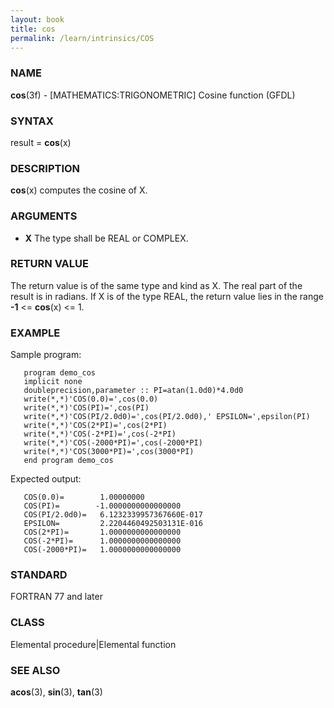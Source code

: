 ```yaml
---
layout: book
title: cos
permalink: /learn/intrinsics/COS
---
```

### NAME

__cos__(3f) - \[MATHEMATICS:TRIGONOMETRIC\] Cosine function
(GFDL)

### SYNTAX

result = __cos__(x)

### DESCRIPTION

__cos__(x) computes the cosine of X.

### ARGUMENTS

  - __X__
    The type shall be REAL or COMPLEX.

### RETURN VALUE

The return value is of the same type and kind as X. The real part of the
result is in radians. If X is of the type REAL, the return value lies in
the range __-1__ \<= __cos__(x) \<= 1.

### EXAMPLE

Sample program:

```
   program demo_cos
   implicit none
   doubleprecision,parameter :: PI=atan(1.0d0)*4.0d0
   write(*,*)'COS(0.0)=',cos(0.0)
   write(*,*)'COS(PI)=',cos(PI)
   write(*,*)'COS(PI/2.0d0)=',cos(PI/2.0d0),' EPSILON=',epsilon(PI)
   write(*,*)'COS(2*PI)=',cos(2*PI)
   write(*,*)'COS(-2*PI)=',cos(-2*PI)
   write(*,*)'COS(-2000*PI)=',cos(-2000*PI)
   write(*,*)'COS(3000*PI)=',cos(3000*PI)
   end program demo_cos
```

Expected output:

```
   COS(0.0)=        1.00000000
   COS(PI)=        -1.0000000000000000
   COS(PI/2.0d0)=   6.1232339957367660E-017
   EPSILON=         2.2204460492503131E-016
   COS(2*PI)=       1.0000000000000000
   COS(-2*PI)=      1.0000000000000000
   COS(-2000*PI)=   1.0000000000000000
```

### STANDARD

FORTRAN 77 and later

### CLASS

Elemental procedure\|Elemental function

### SEE ALSO

__acos__(3), __sin__(3), __tan__(3)
